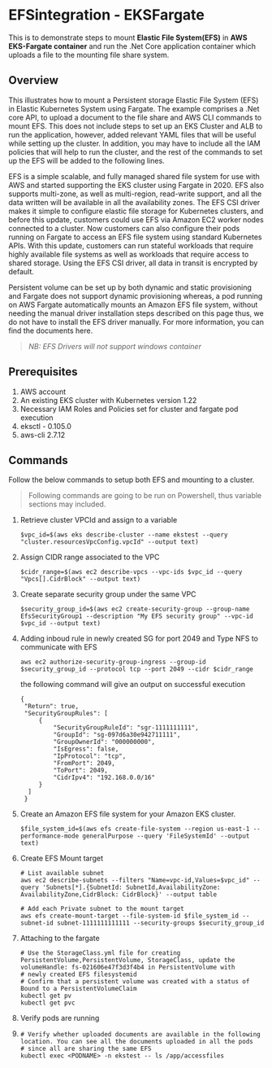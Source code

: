 # EFSintegration - EKSFargate
This is to demonstrate steps to mount **Elastic File System(EFS)** in **AWS EKS-Fargate container** and run the .Net Core application container which uploads a file to the mounting file share system.

## Overview
This illustrates how to mount a Persistent storage Elastic File System (EFS) in Elastic Kubernetes System using Fargate. The example comprises a .Net core API, to upload a document to the file share and AWS CLI commands to mount EFS. This does not include steps to set up an EKS Cluster and ALB to run the application, however, added relevant YAML files that will be useful while setting up the cluster. In addition, you may have to include all the IAM policies that will help to run the cluster, and the rest of the commands to set up the EFS will be added to the following lines.

EFS is a simple scalable, and fully managed shared file system for use with AWS and started supporting the EKS cluster using Fargate in 2020. EFS also supports multi-zone, as well as multi-region, read-write support, and all the data written will be available in all the availability zones. The EFS CSI driver makes it simple to configure elastic file storage for Kubernetes clusters, and before this update, customers could use EFS via Amazon EC2 worker nodes connected to a cluster. Now customers can also configure their pods running on Fargate to access an EFS file system using standard Kubernetes APIs. With this update, customers can run stateful workloads that require highly available file systems as well as workloads that require access to shared storage. Using the EFS CSI driver, all data in transit is encrypted by default.

Persistent volume can be set up by both dynamic and static provisioning and Fargate does not support dynamic provisioning whereas,  a pod running on AWS Fargate automatically mounts an Amazon EFS file system, without needing the manual driver installation steps described on this page thus, we do not have to install the EFS driver manually. For more information, you can find the documents here.

> *NB: EFS Drivers will not support windows container*

## Prerequisites
1) AWS account
2) An existing EKS cluster with Kubernetes version 1.22
3) Necessary IAM Roles and Policies set for cluster and fargate pod execution
4) eksctl - 0.105.0
5) aws-cli 2.7.12

## Commands

Follow the below commands to setup both EFS and mounting to a cluster.

> Following commands are going to be run on Powershell, thus variable sections may included.

1) Retrieve cluster VPCId and assign to a variable
   ```
   $vpc_id=$(aws eks describe-cluster --name ekstest --query "cluster.resourcesVpcConfig.vpcId" --output text)
   
   ```
2) Assign CIDR range associated to the VPC
   ```
   $cidr_range=$(aws ec2 describe-vpcs --vpc-ids $vpc_id --query "Vpcs[].CidrBlock" --output text)
   
   ```
3) Create separate security group under the same VPC
   ```
   $security_group_id=$(aws ec2 create-security-group --group-name EfsSecurityGroup1 --description "My EFS security group" --vpc-id $vpc_id --output text)
   
   ```
4) Adding inboud rule in newly created SG for port 2049 and Type NFS to communicate with EFS
   ```
   aws ec2 authorize-security-group-ingress --group-id $security_group_id --protocol tcp --port 2049 --cidr $cidr_range
   
   ```
   the following command will give an output on successful execution
   ```
   {
    "Return": true,
    "SecurityGroupRules": [
        {
            "SecurityGroupRuleId": "sgr-1111111111",
            "GroupId": "sg-097d6a30e942711111",
            "GroupOwnerId": "000000000",
            "IsEgress": false,
            "IpProtocol": "tcp",
            "FromPort": 2049,
            "ToPort": 2049,
            "CidrIpv4": "192.168.0.0/16"
        }
     ]
    }
   ```
5) Create an Amazon EFS file system for your Amazon EKS cluster.
   ```
   $file_system_id=$(aws efs create-file-system --region us-east-1 --performance-mode generalPurpose --query 'FileSystemId' --output text)
   
   ```
6) Create EFS Mount target
   ```
   # List available subnet
   aws ec2 describe-subnets --filters "Name=vpc-id,Values=$vpc_id" --query 'Subnets[*].{SubnetId: SubnetId,AvailabilityZone: AvailabilityZone,CidrBlock: CidrBlock}' --output table
   
   # Add each Private subnet to the mount target
   aws efs create-mount-target --file-system-id $file_system_id --subnet-id subnet-1111111111111 --security-groups $security_group_id
   ```
7) Attaching to the fargate
   ```
   # Use the StorageClass.yml file for creating PersistentVolume,PersistentVolume, StorageClass, update the volumeHandle: fs-021606e47f3d3f4b4 in PersistentVolume with
   # newly created EFS filesystemid
   # Confirm that a persistent volume was created with a status of Bound to a PersistentVolumeClaim
   kubectl get pv
   kubectl get pvc

   ```
8) Verify pods are running
9) ```
   # Verify whether uploaded documents are available in the following location. You can see all the documents uploaded in all the pods
   # since all are sharing the same EFS
   kubectl exec <PODNAME> -n ekstest -- ls /app/accessfiles

   ```

